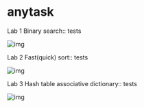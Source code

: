 # anytask
Lab 1 Binary search:: tests

![img](https://i.imgur.com/Jx09dV8.png "Скриншот программы")

Lab 2 Fast(quick) sort:: tests

![img](https://i.imgur.com/lUV9wtD.png "Скриншот программы")

Lab 3 Hash table associative dictionary:: tests

![img](https://i.imgur.com/pzhNge0.png "Скриншот программы")
